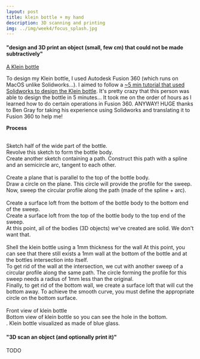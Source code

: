 ```yaml
---
layout: post
title: klein bottle + my hand
description: 3D scanning and printing
img: ../img/week4/focus_splash.jpg
---
```

#### "design and 3D print an object (small, few cm) that could not be made subtractively"
[A Klein bottle](https://en.wikipedia.org/wiki/Klein_bottle)

To design my Klein bottle, I used Autodesk Fusion 360 (which runs on MacOS unlike Solidworks...). I aimed to follow a [~5 min tutorial that used Solidworks to design the Klein bottle](https://www.youtube.com/watch?v=MpfFYe0OGg4). It's pretty crazy that this person was able to design the bottle in 5 minutes... It took me on the order of hours as I learned how to do certain operations in Fusion 360. ANYWAY! HUGE thanks to Ben Gray for taking his experience using Solidworks and translating it to Fusion 360 to help me!

__Process__
<div class="img_row">
	<img class="col one" src="{{ site.baseurl }}/img/week4/1_sketch.jpg" alt="" title=""/>
	<img class="col one" src="{{ site.baseurl }}/img/week4/2_revolve.jpg" alt="" title=""/>
	<img class="col one" src="{{ site.baseurl }}/img/week4/3_sketch_spline_arc.jpg" alt="" title=""/>
</div>
<div class="col one caption">
	Sketch half of the wide part of the bottle.
</div>
<div class="col one caption">
	Revolve this sketch to form the bottle body.
</div>
<div class="col one caption">
	Create another sketch containing a path. Construct this path with a spline and an semicircle arc, tangent to each other.
</div>
<div class="img_row">
	<img class="col one" src="{{ site.baseurl }}/img/week4/4_plane.jpg" alt="" title=""/>
	<img class="col one" src="{{ site.baseurl }}/img/week4/5_circle_on_plane.jpg" alt="" title=""/>
	<img class="col one" src="{{ site.baseurl }}/img/week4/6_sweep.jpg" alt="" title=""/>
</div>
<div class="col one caption">
	Create a plane that is parallel to the top of the bottle body.
</div>
<div class="col one caption">
	Draw a circle on the plane. This circle will provide the profile for the sweep.
</div>
<div class="col one caption">
	Now, sweep the circular profile along the path (made of the spline + arc).
</div>
<div class="img_row">
	<img class="col one" src="{{ site.baseurl }}/img/week4/7_surface_loft_bottom.jpg" alt="" title=""/>
	<img class="col one" src="{{ site.baseurl }}/img/week4/8_surace_loft_top.jpg" alt="" title=""/>
	<img class="col one" src="{{ site.baseurl }}/img/week4/9_solid_sectional_analysis_xy.jpg" alt="" title=""/>
</div>
<div class="col one caption">
	Create a surface loft from the bottom of the bottle body to the bottom end of the sweep.
</div>
<div class="col one caption">
	Create a surface loft from the top of the bottle body to the top end of the sweep.
</div>
<div class="col one caption">
	At this point, all of the bodies (3D objects) we've created are solid. We don't want that.
</div>
<div class="img_row">
	<img class="col one" src="{{ site.baseurl }}/img/week4/10_shell.jpg" alt="" title=""/>
	<img class="col one" src="{{ site.baseurl }}/img/week4/11_sweep_cut.jpg" alt="" title=""/>
	<img class="col one" src="{{ site.baseurl }}/img/week4/12_surface_loft_cut.jpg" alt="" title=""/>
</div>
<div class="col one caption">
	Shell the klein bottle using a 1mm thickness for the wall At this point, you can see that there still exists a 1mm wall at the bottom of the bottle and at the bottles intersection into itself.</div>
<div class="col one caption">
	To get rid of the wall at the intersection, we cut with another sweep of a circular profile along the same path. The circle forming the profile for this sweep needs a radius of 1mm less than the original.
</div>
<div class="col one caption">
	Finally, to get rid of the bottom wall, we create a surface loft that will cut the bottom away. To achieve the smooth curve, you must define the appropriate circle on the bottom surface.
</div>

<div class="img_row">
	<img class="col one" src="{{ site.baseurl }}/img/week4/final_1.jpg" alt="" title="front view of klein bottle"/>
	<img class="col one" src="{{ site.baseurl }}/img/week4/final_2.jpg" alt="" title="bottom view of klein bottle"/>
	<img class="col one" src="{{ site.baseurl }}/img/week4/splash.jpg" alt="" title="klein bottle modeled as made of blue glass"/>
</div>
<div class="col one caption">
	Front view of klein bottle
</div>
<div class="col one caption">
	Bottom view of klein bottle so you can see the hole in the bottom.
</div>
<div class="col one caption">.
	Klein bottle visualized as made of blue glass.
</div>

#### "3D scan an object (and optionally print it)"
TODO
